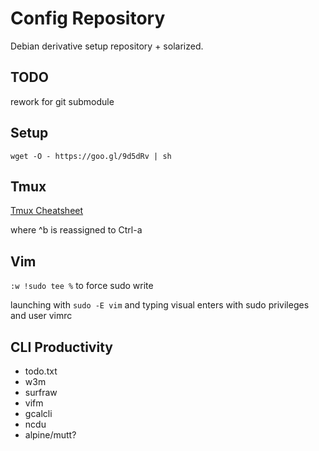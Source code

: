 # Config Repository

Debian derivative setup repository + solarized.


TODO
---
rework for git submodule


Setup
-----
`wget -O - https://goo.gl/9d5dRv | sh`


Tmux
----
[Tmux Cheatsheet](https://gist.github.com/afair/3489752#file-tmux-cheat)

where ^b is reassigned to Ctrl-a

Vim
---
`:w !sudo tee %`  to force sudo write

launching with `sudo -E vim` and typing visual enters with sudo privileges and user vimrc

CLI Productivity
----------------
- todo.txt
- w3m
- surfraw
- vifm
- gcalcli
- ncdu
- alpine/mutt?
